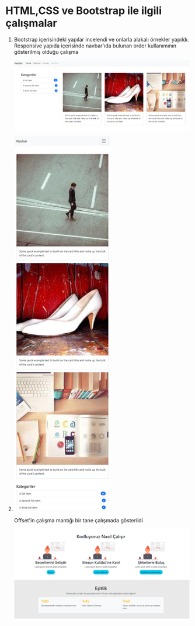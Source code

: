 # HTML,CSS ve Bootstrap ile ilgili çalışmalar

1. Bootstrap içerisindeki yapılar incelendi ve onlarla alakalı örnekler yapıldı.
   Responsive yapıda içerisinde navbar'ıda bulunan order kullanımının gösterilmiş olduğu çalışma

   ![1677342208480](image/README/1677342208480.png)
2. ![1677342248658](image/README/1677342248658.png)

   Offset'in çalışma mantığı bir tane çalışmada gösterildi

   ![1677342364048](image/README/1677342364048.png)
